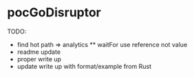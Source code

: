 # pocGoDisruptor

TODO: 
* find hot path => analytics
    ** waitFor use reference not value
* readme update
* proper write up 
* update write up with format/example from Rust 